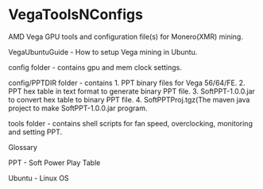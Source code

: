 # VegaToolsNConfigs
AMD Vega GPU tools and configuration file(s) for Monero(XMR) mining.

VegaUbuntuGuide - How to setup Vega mining in Ubuntu.

config folder - contains gpu and mem clock settings.

config/PPTDIR folder - contains 1. PPT binary files for Vega 56/64/FE.
                                2. PPT hex table in text format to generate binary PPT file.
                                3. SoftPPT-1.0.0.jar to convert hex table to binary PPT file.
                                4. SoftPPTProj.tgz(The maven java project to make SoftPPT-1.0.0.jar program.

tools folder - contains shell scripts for fan speed, overclocking, monitoring and setting PPT.

Glossary

PPT - Soft Power Play Table

Ubuntu - Linux OS
